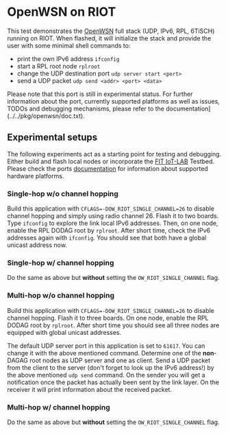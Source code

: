# OpenWSN on RIOT
This test demonstrates the [OpenWSN](https://github.com/openwsn-berkeley/openwsn-fw) full
stack (UDP, IPv6, RPL, 6TiSCH) running on RIOT. When flashed, it will initialize the stack
and provide the user with some minimal shell commands to:

- print the own IPv6 address `ifconfig`
- start a RPL root node `rplroot`
- change the UDP destination port `udp server start <port>`
- send a UDP packet `udp send <addr> <port> <data>`

Please note that this port is still in experimental status. For further information about the port,
currently supported platforms as well as issues, TODOs and debugging mechanisms, please refer to
the documentation](../../pkg/openwsn/doc.txt).

## Experimental setups
The following experiments act as a starting point for testing and debugging. Either
build and flash local nodes or incorporate the [FIT IoT-LAB](https://www.iot-lab.info/)
Testbed. Please check the ports [documentation](../../pkg/openwsn/doc.txt) for information
about supported hardware platforms.

### Single-hop w/o channel hopping
Build this application with `CFLAGS=-DOW_RIOT_SINGLE_CHANNEL=26` to disable channel hopping
and simply using radio channel 26. Flash it to two boards. Type `ifconfig` to explore the
link local IPv6 addresses. Then, on one node, enable the RPL DODAG root by `rplroot`.
After short time, check the IPv6 addresses again with `ifconfig`. You should see that both
have a global unicast address now.

### Single-hop w/ channel hopping
Do the same as above but **without** setting the `OW_RIOT_SINGLE_CHANNEL` flag.

### Multi-hop w/o channel hopping
Build this application with `CFLAGS=-DOW_RIOT_SINGLE_CHANNEL=26` to disable channel hopping.
Flash it to three boards. On one node, enable the RPL DODAG root by `rplroot`. After
short time you should see all three nodes are equipped with global unicast addresses.

The default UDP server port in this application is set to `61617`. You can change it with the
above mentioned command. Determine one of the **non**- DAGAG root nodes as UDP server and one
as client. Send a UDP packet from the client to the server (don't forget to look up the IPv6
address!) by the above mentioned `udp send` command. On the sender you will get a notification
once the packet has actually been sent by the link layer. On the receiver it will print
information about the received packet.

### Multi-hop w/ channel hopping
Do the same as above but **without** setting the `OW_RIOT_SINGLE_CHANNEL` flag.
